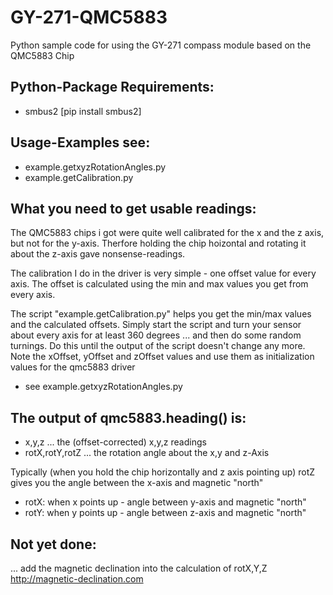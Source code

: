 # GY-271-QMC5883
Python sample code for using the GY-271 compass module based on the QMC5883 Chip

## Python-Package Requirements:
* smbus2 [pip install smbus2]

## Usage-Examples see:
* example.getxyzRotationAngles.py
* example.getCalibration.py


## What you need to get usable readings:
The QMC5883 chips i got were quite well calibrated for the x and the z axis, but not for the y-axis.
Therfore holding the chip hoizontal and rotating it about the z-axis gave nonsense-readings.

The calibration I do in the driver is very simple - one offset value for every axis.
The offset is calculated using the min and max values you get from every axis.

The script "example.getCalibration.py" helps you get the min/max values and the calculated offsets.
Simply start the script and turn your sensor about every axis for at least 360 degrees ... and then do some random turnings.
Do this until the output of the script doesn't change any more.
Note the xOffset, yOffset and zOffset values and use them as initialization values for the qmc5883 driver
- see example.getxyzRotationAngles.py

## The output of qmc5883.heading() is:
* x,y,z ... the (offset-corrected) x,y,z readings
* rotX,rotY,rotZ ... the rotation angle about the x,y and z-Axis

Typically (when you hold the chip horizontally and z axis pointing up) rotZ gives you the angle between the x-axis and magnetic "north"
* rotX: when x points up - angle between y-axis and magnetic "north"
* rotY: when y points up - angle between z-axis and magnetic "north"


## Not yet done:
... add the magnetic declination into the calculation of rotX,Y,Z
http://magnetic-declination.com











